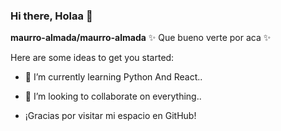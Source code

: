 ### Hi there, Holaa 👋

**maurro-almada/maurro-almada**  ✨ Que bueno verte por aca ✨ 

Here are some ideas to get you started:

- 🌱 I’m currently learning Python And React..
- 👯 I’m looking to collaborate on everything..

- ¡Gracias por visitar mi espacio en GitHub!
